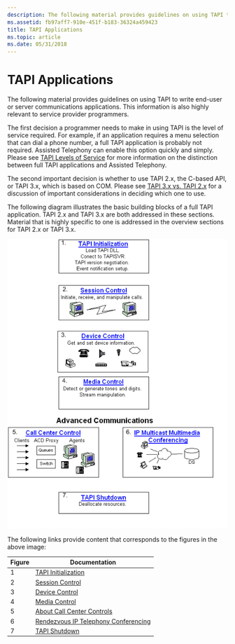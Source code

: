 ```yaml
---
description: The following material provides guidelines on using TAPI to write end-user or server communications applications. This information is also highly relevant to service provider programmers.
ms.assetid: fb97aff7-910e-451f-b183-36324a459423
title: TAPI Applications
ms.topic: article
ms.date: 05/31/2018
---
```


# TAPI Applications

The following material provides guidelines on using TAPI to write end-user or server communications applications. This information is also highly relevant to service provider programmers.

The first decision a programmer needs to make in using TAPI is the level of service required. For example, if an application requires a menu selection that can dial a phone number, a full TAPI application is probably not required. Assisted Telephony can enable this option quickly and simply. Please see [TAPI Levels of Service](tapi-levels-of-service.md) for more information on the distinction between full TAPI applications and Assisted Telephony.

The second important decision is whether to use TAPI 2.x, the C-based API, or TAPI 3.x, which is based on COM. Please see [TAPI 3.x vs. TAPI 2.x](tapi-3-x-versus-tapi-2-x.md) for a discussion of important considerations in deciding which one to use.

The following diagram illustrates the basic building blocks of a full TAPI application. TAPI 2.x and TAPI 3.x are both addressed in these sections. Material that is highly specific to one is addressed in the overview sections for TAPI 2.x or TAPI 3.x.

![building blocks of a tapi application](images/tapior3.png)

The following links provide content that corresponds to the figures in the above image:

| Figure | Documentation                                                                    |
|--------|----------------------------------------------------------------------------------|
| 1      | [TAPI Initialization](tapi-initialization.md)                                   |
| 2      | [Session Control](session-control.md)                                           |
| 3      | [Device Control](device-control.md)                                             |
| 4      | [Media Control](media-control.md)                                               |
| 5      | [About Call Center Controls](about-call-center-controls.md)                     |
| 6      | [Rendezvous IP Telephony Conferencing](rendezvous-ip-telephony-conferencing.md) |
| 7      | [TAPI Shutdown](tapi-shutdown.md)                                               |



 

 

 



